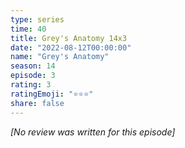 ```yaml
---
type: series
time: 40
title: Grey's Anatomy 14x3
date: "2022-08-12T00:00:00"
name: "Grey's Anatomy"
season: 14
episode: 3
rating: 3
ratingEmoji: "⭐️⭐️⭐️"
share: false
---
```


_[No review was written for this episode]_
